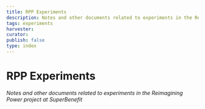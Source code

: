```yaml
---
title: RPP Experiments
description: Notes and other documents related to experiments in the Reimagining Power project
tags: experiments
harvester:
curator:
publish: false
type: index
---
```


# RPP Experiments

_Notes and other documents related to experiments in the Reimagining Power project at SuperBenefit_


